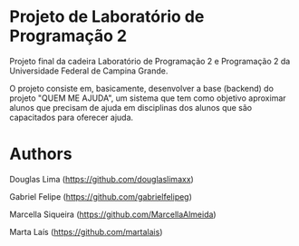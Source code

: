 # Projeto de Laboratório de Programação 2

Projeto final da cadeira Laboratório de Programação 2 e Programação 2 da Universidade Federal de Campina Grande.

O projeto consiste em, basicamente, desenvolver a base (backend) do projeto "QUEM ME AJUDA", um sistema que tem como objetivo aproximar alunos que precisam de ajuda em disciplinas dos alunos que são capacitados para oferecer ajuda. 

# Authors

Douglas Lima (https://github.com/douglaslimaxx)

Gabriel Felipe (https://github.com/gabrielfelipeg)

Marcella Siqueira (https://github.com/MarcellaAlmeida)

Marta Laís (https://github.com/martalais)

